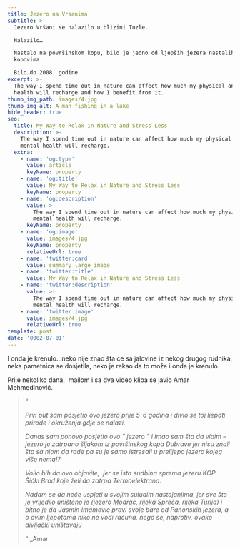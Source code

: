 ```yaml
---
title: Jezero na Vrsanima
subtitle: >-
  Jezero Vršani se nalazilo u blizini Tuzle.

  Nalazilo…

  Nastalo na površinskom kopu, bilo je jedno od ljepših jezera nastalih na
  kopovima.

  Bilo…do 2008. godine
excerpt: >-
  The way I spend time out in nature can affect how much my physical and mental
  health will recharge and how I benefit from it.
thumb_img_path: images/4.jpg
thumb_img_alt: A man fishing in a lake
hide_header: true
seo:
  title: My Way to Relax in Nature and Stress Less
  description: >-
    The way I spend time out in nature can affect how much my physical and
    mental health will recharge.
  extra:
    - name: 'og:type'
      value: article
      keyName: property
    - name: 'og:title'
      value: My Way to Relax in Nature and Stress Less
      keyName: property
    - name: 'og:description'
      value: >-
        The way I spend time out in nature can affect how much my physical and
        mental health will recharge.
      keyName: property
    - name: 'og:image'
      value: images/4.jpg
      keyName: property
      relativeUrl: true
    - name: 'twitter:card'
      value: summary_large_image
    - name: 'twitter:title'
      value: My Way to Relax in Nature and Stress Less
    - name: 'twitter:description'
      value: >-
        The way I spend time out in nature can affect how much my physical and
        mental health will recharge.
    - name: 'twitter:image'
      value: images/4.jpg
      relativeUrl: true
template: post
date: '0002-07-01'
---
```

I onda je krenulo…neko nije znao šta će sa jalovine iz nekog drugog 
rudnika, neka pametnica se dosjetila, neko je rekao da to može i onda je
 krenulo.

Prije nekoliko dana,  mailom i sa dva video klipa se javio Amar Mehmedinović.



>
> “
>
> *Prvi put sam posjetio ovo jezero prije 5-6 godina i divio se toj ljepoti prirode i okruženja gdje se nalazi.*
>
>
>
>
> *Danas sam ponovo posjetio ovo ” jezero ” i imao sam šta da vidim –  
> jezero je zatrpano šljakom iz površinskog kopa Dubrave jer nisu znali 
> šta sa njom da rade pa su je samo istresali u prelijepo jezero kojeg 
> više nema!?*
>
>
>
>
> *Volio bih da ovo objavite,  jer se ista sudbina sprema jezeru KOP  Šićki Brod koje želi da zatrpa Termoelektrana.*
>
>
>
>
> *Nadam se da neće uspjeti u svojim suludim nastojanjima, jer sve što 
> je vrijedilo uništeno je (jezero Modrac, rijeka Spreča, rijeka Turija) i
>  bitno je da Jasmin Imamović pravi svoje bare od Panonskih jezera, a o 
> ovim ljepotama niko ne vodi računa, nego se, naprotiv, ovako divljački 
> uništavaju*
>
>  “  _Amar
>
>
>
>

